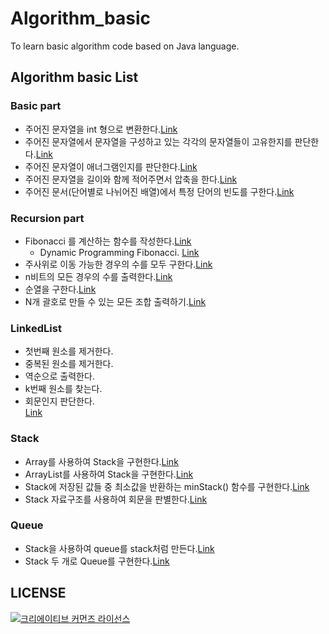 # Algorithm_basic
To learn basic algorithm code based on Java language.

## Algorithm basic List

### Basic part
* 주어진 문자열을 int 형으로 변환한다.[Link](https://github.com/JaeYeopHan/algorithm_basic_java/blob/master/src/test/java/algorithm/basic/StringParseToInt.java)
* 주어진 문자열에서 문자열을 구성하고 있는 각각의 문자열들이 고유한지를 판단한다.[Link](https://github.com/JaeYeopHan/algorithm_basic_java/blob/master/src/test/java/algorithm/basic/UniqueCharacterInString.java)
* 주어진 문자열이 애너그램인지를 판단한다.[Link](https://github.com/JaeYeopHan/algorithm_basic_java/blob/master/src/test/java/algorithm/basic/IsAnagram.java)
* 주어진 문자열을 길이와 함께 적어주면서 압축을 한다.[Link](https://github.com/JaeYeopHan/algorithm_basic_java/blob/master/src/test/java/algorithm/basic/CharacterCompressWithLength.java)
* 주어진 문서(단어별로 나뉘어진 배열)에서 특정 단어의 빈도를 구한다.[Link](https://github.com/JaeYeopHan/algorithm_basic_java/blob/master/src/test/java/algorithm/basic/FrequencyStringInDocument.java)


### Recursion part
* Fibonacci 를 계산하는 함수를 작성한다.[Link](https://github.com/JaeYeopHan/algorithm_basic_java/blob/master/src/test/java/algorithm/recursion/Fibonacci.java)
  * Dynamic Programming Fibonacci. [Link](https://github.com/JaeYeopHan/algorithm_basic_java/tree/master/src/test/java/algorithm/dp)
* 주사위로 이동 가능한 경우의 수를 모두 구한다.[Link](https://github.com/JaeYeopHan/algorithm_basic_java/blob/master/src/test/java/algorithm/recursion/Dice.java)
* n비트의 모든 경우의 수를 출력한다.[Link](https://github.com/JaeYeopHan/algorithm_basic_java/blob/master/src/test/java/algorithm/recursion/NBitWays.java)
* 순열을 구한다.[Link](https://github.com/JaeYeopHan/algorithm_basic_java/blob/master/src/test/java/algorithm/recursion/Permutation.java)
* N개 괄호로 만들 수 있는 모든 조합 출력하기.[Link](https://github.com/JaeYeopHan/algorithm_basic_java/blob/master/src/test/java/algorithm/recursion/BraceCombination.java)

### LinkedList
* 첫번째 원소를 제거한다.
* 중복된 원소를 제거한다.
* 역순으로 출력한다.
* k번째 원소를 찾는다.
* 회문인지 판단한다.  
[Link](https://github.com/JaeYeopHan/algorithm_basic_java/blob/master/src/test/java/datastructure/linkedlist/SingleLinkedListTest.java)

### Stack
* Array를 사용하여 Stack을 구현한다.[Link](https://github.com/JaeYeopHan/algorithm_basic_java/blob/master/src/test/java/datastructure/stack/MyStackWithArrayTest.java)
* ArrayList를 사용하여 Stack을 구현한다.[Link](https://github.com/JaeYeopHan/algorithm_basic_java/blob/master/src/test/java/datastructure/stack/MyStackWithArrayListTest.java)
* Stack에 저장된 값들 중 최소값을 반환하는 minStack() 함수를 구현한다.[Link](https://github.com/JaeYeopHan/algorithm_basic_java/blob/master/src/test/java/datastructure/stack/MinimumStackTest.java)
* Stack 자료구조를 사용하여 회문을 판별한다.[Link](https://github.com/JaeYeopHan/algorithm_basic_java/blob/master/src/test/java/datastructure/stack/IsPalindromeTest.java)

### Queue
* Stack을 사용하여 queue를 stack처럼 만든다.[Link](https://github.com/JaeYeopHan/algorithm_basic_java/blob/master/src/test/java/datastructure/queue/ReverseQueueTest.java)
* Stack 두 개로 Queue를 구현한다.[Link](https://github.com/JaeYeopHan/algorithm_basic_java/blob/master/src/test/java/datastructure/queue/QueueWithTwoStack.java)


## LICENSE
<a rel="license" href="http://creativecommons.org/licenses/by/4.0/"><img alt="크리에이티브 커먼즈 라이선스" style="border-width:0" src="https://i.creativecommons.org/l/by/4.0/88x31.png" /></a>

